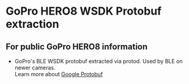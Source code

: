 # GoPro HERO8 WSDK Protobuf extraction
## For public GoPro HERO8 information

* GoPro's BLE WSDK protobuf extracted via protod. Used by BLE on newer cameras.  
Learn more about [Google Protobuf](https://developers.google.com/protocol-buffers/docs/overview)    
